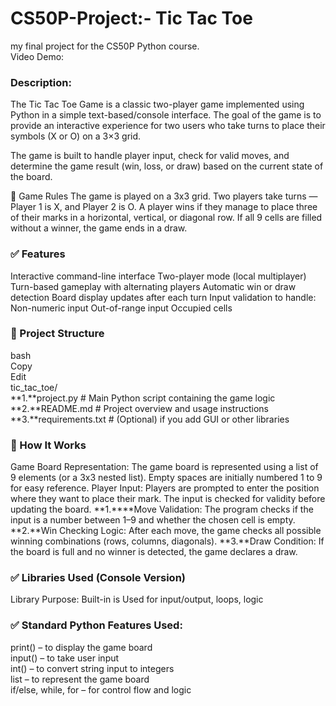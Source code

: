 # **CS50P-Project:- Tic Tac Toe**    
my final project for the CS50P Python course.        
Video Demo:  <URL HERE>        
### Description:     
The Tic Tac Toe Game is a classic two-player game implemented using Python in a simple text-based/console interface. The goal of the game is to provide an interactive experience for two users who take turns to place their symbols (X or O) on a 3×3 grid.

The game is built to handle player input, check for valid moves, and determine the game result (win, loss, or draw) based on the current state of the board.

🔧 Game Rules
The game is played on a 3x3 grid.
Two players take turns — Player 1 is X, and Player 2 is O.
A player wins if they manage to place three of their marks in a horizontal, vertical, or diagonal row.
If all 9 cells are filled without a winner, the game ends in a draw.

### ✅ Features

Interactive command-line interface
Two-player mode (local multiplayer)
Turn-based gameplay with alternating players
Automatic win or draw detection
Board display updates after each turn
Input validation to handle:
Non-numeric input
Out-of-range input
Occupied cells

### 📁 Project Structure

bash  
Copy  
Edit  
tic_tac_toe/  
**1.**project.py             # Main Python script containing the game logic
**2.**README.md              # Project overview and usage instructions
**3.**requirements.txt       # (Optional) if you add GUI or other libraries

### 🧠 How It Works

Game Board Representation:
The game board is represented using a list of 9 elements (or a 3x3 nested list).
Empty spaces are initially numbered 1 to 9 for easy reference.
Player Input:
Players are prompted to enter the position where they want to place their mark.
The input is checked for validity before updating the board.
**1.****Move Validation:
The program checks if the input is a number between 1–9 and whether the chosen cell is empty.
**2.**Win Checking Logic:
After each move, the game checks all possible winning combinations (rows, columns, diagonals).
**3.**Draw Condition:
If the board is full and no winner is detected, the game declares a draw.

### ✅ Libraries Used (Console Version)

Library	Purpose: Built-in is Used for input/output, loops, logic

### ✅ Standard Python Features Used:

print() – to display the game board  
input() – to take user input  
int() – to convert string input to integers  
list – to represent the game board  
if/else, while, for – for control flow and logic  


